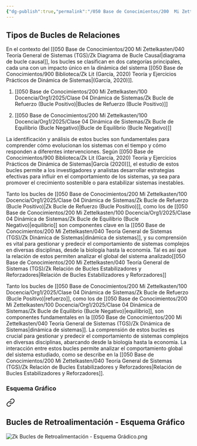 ```yaml
---
{"dg-publish":true,"permalink":"/050 Base de Conocimientos/200  Mi Zettelkasten/100 Docencia/Org1/2025/Clase 04 Dinámica de Sistemas/Zk Tipos de Bucles de Relaciones/","tags":["diagramaCausal"]}
---
```


## Tipos de Bucles de Relaciones

En el contexto del [[050 Base de Conocimientos/200  Mi Zettelkasten/040 Teoría General de Sistemas (TGS)/Zk Diagrama de Bucle Causal\|diagrama de bucle causal]], los bucles se clasifican en dos categorías principales, cada una con un impacto único en la dinámica del sistema [[050 Base de Conocimientos/900 Biblioteca/Zk Lit (García, 2020) Teoría y Ejercicios Prácticos de Dinámica de Sistemas\|(García, 2020)]].

1. [[050 Base de Conocimientos/200  Mi Zettelkasten/100 Docencia/Org1/2025/Clase 04 Dinámica de Sistemas/Zk Bucle de Refuerzo (Bucle Positivo)\|Bucles de Refuerzo (Bucle Positivo)]]

2. [[050 Base de Conocimientos/200  Mi Zettelkasten/100 Docencia/Org1/2025/Clase 04 Dinámica de Sistemas/Zk Bucle de Equilibrio (Bucle Negativo)\|Bucle de Equilibrio (Bucle Negativo)]]

La identificación y análisis de estos bucles son fundamentales para comprender cómo evolucionan los sistemas con el tiempo y cómo responden a diferentes intervenciones. Según [[050 Base de Conocimientos/900 Biblioteca/Zk Lit (García, 2020) Teoría y Ejercicios Prácticos de Dinámica de Sistemas\|García (2020)]], el estudio de estos bucles permite a los investigadores y analistas desarrollar estrategias efectivas para influir en el comportamiento de los sistemas, ya sea para promover el crecimiento sostenible o para estabilizar sistemas inestables.

Tanto los bucles de [[050 Base de Conocimientos/200  Mi Zettelkasten/100 Docencia/Org1/2025/Clase 04 Dinámica de Sistemas/Zk Bucle de Refuerzo (Bucle Positivo)\|Zk Bucle de Refuerzo (Bucle Positivo)]], como los de [[050 Base de Conocimientos/200  Mi Zettelkasten/100 Docencia/Org1/2025/Clase 04 Dinámica de Sistemas/Zk Bucle de Equilibrio (Bucle Negativo)\|equilibrio]] son componentes clave en la [[050 Base de Conocimientos/200  Mi Zettelkasten/040 Teoría General de Sistemas (TGS)/Zk Dinámica de Sistemas\|dinámica de sistemas]], y su comprensión es vital para gestionar y predecir el comportamiento de sistemas complejos en diversas disciplinas, desde la biología hasta la economía. Tal es así que la relación de estos permiten analizar el global del sistema analizado[[050 Base de Conocimientos/200  Mi Zettelkasten/040 Teoría General de Sistemas (TGS)/Zk Relación de Bucles Estabilizadores y Reforzadores\|Relación de Bucles Estabilizadores y Reforzadores]]

Tanto los bucles de [[050 Base de Conocimientos/200  Mi Zettelkasten/100 Docencia/Org1/2025/Clase 04 Dinámica de Sistemas/Zk Bucle de Refuerzo (Bucle Positivo)\|refuerzo]], como los de [[050 Base de Conocimientos/200  Mi Zettelkasten/100 Docencia/Org1/2025/Clase 04 Dinámica de Sistemas/Zk Bucle de Equilibrio (Bucle Negativo)\|equilibrio]], son componentes fundamentales en la [[050 Base de Conocimientos/200  Mi Zettelkasten/040 Teoría General de Sistemas (TGS)/Zk Dinámica de Sistemas\|dinámica de sistemas]]. La comprensión de estos bucles es crucial para gestionar y predecir el comportamiento de sistemas complejos en diversas disciplinas, abarcando desde la biología hasta la economía. La interacción entre estos bucles permite analizar el comportamiento global del sistema estudiado, como se describe en la [[050 Base de Conocimientos/200  Mi Zettelkasten/040 Teoría General de Sistemas (TGS)/Zk Relación de Bucles Estabilizadores y Reforzadores\|Relación de Bucles Estabilizadores y Reforzadores]].

###  Esquema Gráfico

<div class="transclusion internal-embed is-loaded"><a class="markdown-embed-link" href="/050-base-de-conocimientos/200-mi-zettelkasten/100-docencia/org1/2025/clase-04-dinamica-de-sistemas/zk-bucles-de-retroalimentacion-esquema-grafico/#bucles-de-retroalimentacion-esquema-grafico" aria-label="Open link"><svg xmlns="http://www.w3.org/2000/svg" width="24" height="24" viewBox="0 0 24 24" fill="none" stroke="currentColor" stroke-width="2" stroke-linecap="round" stroke-linejoin="round" class="svg-icon lucide-link"><path d="M10 13a5 5 0 0 0 7.54.54l3-3a5 5 0 0 0-7.07-7.07l-1.72 1.71"></path><path d="M14 11a5 5 0 0 0-7.54-.54l-3 3a5 5 0 0 0 7.07 7.07l1.71-1.71"></path></svg></a><div class="markdown-embed">



## Bucles de Retroalimentación - Esquema Gráfico

![Zk Bucles de Retroalimentación - Esquema Grádico.png](/img/user/050%20Base%20de%20Conocimientos/200%20%20Mi%20Zettelkasten/100%20Docencia/Org1/2025/Clase%2003%20Sinergia%20y%20Recursividad/000%20Adjuntos/Zk%20Bucles%20de%20Retroalimentaci%C3%B3n%20-%20Esquema%20Gr%C3%A1dico.png)

</div></div>

